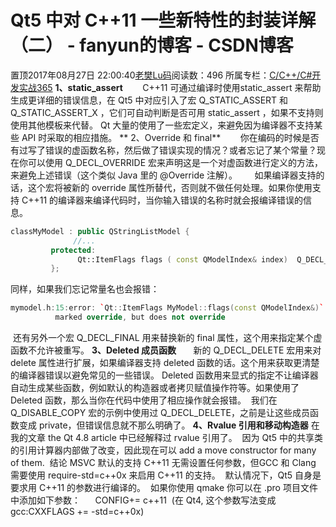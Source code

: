 # Qt5 中对 C++11 一些新特性的封装详解（二） - fanyun的博客 - CSDN博客
置顶2017年08月27日 22:00:40[老樊Lu码](https://me.csdn.net/fanyun_01)阅读数：496
所属专栏：[C/C++/C#开发实战365](https://blog.csdn.net/column/details/c-plus-plus-01.html)
**1、static_assert**
       C++11 可通过编译时使用static_assert 来帮助生成更详细的错误信息，在 Qt5 中对应引入了宏 Q_STATIC_ASSERT 和 Q_STATIC_ASSERT_X ，它们可自动判断是否可用 static_assert ，如果不支持则使用其他模板来代替。
Qt 大量的使用了一些宏定义，来避免因为编译器不支持某些 API 时采取的相应措施。
** 2、Override 和 final**
       你在编码的时候是否有过写了错误的虚函数名称，然后做了错误实现的情况？或者忘记了某个常量？现在你可以使用 Q_DECL_OVERRIDE 宏来声明这是一个对虚函数进行定义的方法，来避免上述错误（这个类似 Java 里的 @Override 注解）。
      如果编译器支持的话，这个宏将被新的 override 属性所替代，否则就不做任何处理。如果你使用支持 C++11 的编译器来编译代码时，当你输入错误的名称时就会报编译错误的信息。
```cpp
classMyModel : public QStringListModel {
              //...
         protected:
               Qt::ItemFlags flags ( const QModelIndex& index)  Q_DECL_OVERRIDE;
         };
```
同样，如果我们忘记常量名也会报错：
```cpp
mymodel.h:15:error: `Qt::ItemFlags MyModel::flags(const QModelIndex&)`
          marked override, but does not override
```
 还有另外一个宏 Q_DECL_FINAL 用来替换新的 final 属性，这个用来指定某个虚函数不允许被重写。
**3、Deleted 成员函数**
      新的 Q_DECL_DELETE 宏用来对 delete 属性进行扩展，如果编译器支持 deleted 函数的话。这个用来获取更清楚的编译器错误以避免常见的一些错误。
Deleted 函数用来显式的指定不让编译器自动生成某些函数，例如默认的构造器或者拷贝赋值操作符等。如果使用了 Deleted 函数，那么当你在代码中使用了相应操作就会报错。
 我们在 Q_DISABLE_COPY 宏的示例中使用过 Q_DECL_DELETE，之前是让这些成员函数变成 private，但错误信息就不那么明确了。
**4、Rvalue 引用和移动构造器**
在我的文章 the Qt 4.8 article 中已经解释过 rvalue 引用了。
 因为 Qt5 中的共享类的引用计算器内部做了改变，因此现在可以 add a move constructor for many of them.
 结论
MSVC 默认的支持 C++11 无需设置任何参数，但GCC 和 Clang 需要使用 require-std=c++0x 来启用 C++11 的支持。
 默认情况下，Qt5 自身是要求用 C++11 的参数进行编译的。
 如果你使用 qmake 你可以在 .pro 项目文件中添加如下参数：
     CONFIG+= c++11
 (在 Qt4, 这个参数写法变成gcc:CXXFLAGS += -std=c++0x)
